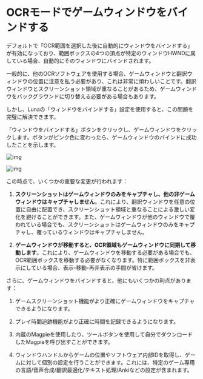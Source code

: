 # OCRモードでゲームウィンドウをバインドする

デフォルトで「OCR範囲を選択した後に自動的にウィンドウをバインドする」が有効になっており、範囲ボックスの4つの頂点が特定のウィンドウHWNDに属している場合、自動的にそのウィンドウにバインドされます。

一般的に、他のOCRソフトウェアを使用する場合、ゲームウィンドウと翻訳ウィンドウの位置に注意を払う必要があり、これは非常に煩わしいことです。翻訳ウィンドウとスクリーンショット領域が重なることがあるため、ゲームウィンドウをバックグラウンドに切り替える必要がある場合もあります。

しかし、Lunaの「ウィンドウをバインドする」設定を使用すると、この問題を完璧に解決できます。

「ウィンドウをバインドする」ボタンをクリックし、ゲームウィンドウをクリックします。ボタンがピンク色に変わったら、ゲームウィンドウのバインドに成功したことを示します。

![img](https://image.lunatranslator.org/zh/gooduseocr/bind.png)

![img](https://image.lunatranslator.org/zh/gooduseocr/bindok.png)

この時点で、いくつかの重要な変更が行われます：

1. **スクリーンショットはゲームウィンドウのみをキャプチャし、他の非ゲームウィンドウはキャプチャしません**。これにより、翻訳ウィンドウを任意の位置に自由に配置でき、スクリーンショット領域と重なることによる激しい変化を避けることができます。また、ゲームウィンドウが他のウィンドウで覆われている場合でも、スクリーンショットはゲームウィンドウのみをキャプチャし、覆っているウィンドウはキャプチャしません。

2. **ゲームウィンドウが移動すると、OCR領域もゲームウィンドウに同期して移動します**。これにより、ゲームウィンドウを移動する必要がある場合でも、OCR範囲ボックスを移動する必要がなくなります。特に範囲ボックスを非表示にしている場合、表示-移動-再非表示の手間が省けます。

さらに、ゲームウィンドウをバインドすると、他にもいくつかの利点があります：

1. ゲームスクリーンショット機能がより正確にゲームウィンドウをキャプチャできるようになります。

2. プレイ時間追跡機能がより正確に時間を記録できるようになります。

3. 内蔵のMagpieを使用したり、ツールボタンを使用して自分でダウンロードしたMagpieを呼び出すことができます。

4. ウィンドウハンドルからゲームの位置やソフトウェア内部IDを取得し、ゲームに対して個別の設定を行うことができます。これには、特定のゲーム専用の言語/音声合成/翻訳最適化/テキスト処理/Ankiなどの設定が含まれます。
